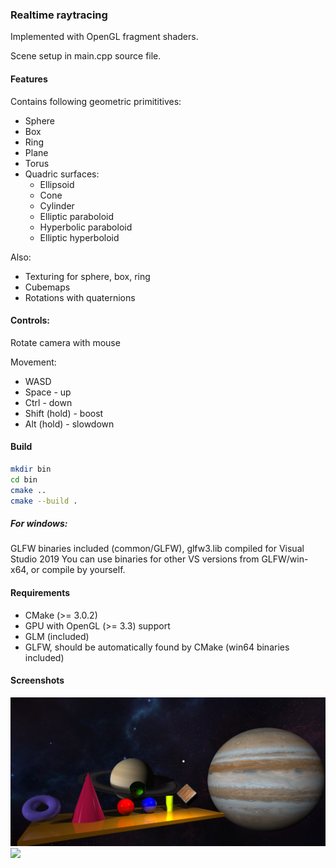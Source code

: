 ### Realtime raytracing

Implemented with OpenGL fragment shaders.

Scene setup in main.cpp source file.

#### Features

Contains following geometric primititives:
- Sphere
- Box
- Ring
- Plane
- Torus
- Quadric surfaces:
  - Ellipsoid
  - Cone
  - Cylinder
  - Elliptic paraboloid
  - Hyperbolic paraboloid
  - Elliptic hyperboloid
  
Also:  
- Texturing for sphere, box, ring
- Cubemaps
- Rotations with quaternions


#### Controls:

Rotate camera with mouse

Movement:

- WASD
- Space - up
- Ctrl - down
- Shift (hold) - boost
- Alt (hold) - slowdown

#### Build
```sh
mkdir bin
cd bin
cmake ..
cmake --build .
```
##### For windows:
GLFW binaries included (common/GLFW), glfw3.lib compiled for Visual Studio 2019
You can use binaries for other VS versions from GLFW/win-x64, or compile by yourself.


#### Requirements

* CMake (>= 3.0.2)
* GPU with OpenGL (>= 3.3) support
* GLM (included)
* GLFW, should be automatically found by CMake (win64 binaries included)

#### Screenshots

![](media/v2.png)
![](media/animation.gif)

